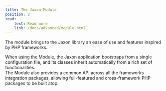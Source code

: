 ```yaml
---
title: The Jaxon Module
position: 2
read:
    text: Read more
    link: /docs/advanced/module.html
---
```


The module brings to the Jaxon library an ease of use and features inspired by PHP frameworks.

When using the Module, the Jaxon application bootstraps from a single configuration file, and its classes inherit automatically from a rich set of functionalities.  
The Module also provides a common API across all the frameworks integration packages, allowing full-featured and cross-framework PHP packages to be built atop.
